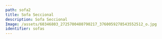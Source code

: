 ```yaml
---
path: sofa2
title: Sofa Seccional
description: Sofa Seccional
Image: /assets/60346803_2725700480790217_3760059278543552512_o.jpg
identifier: sofas
---
```


